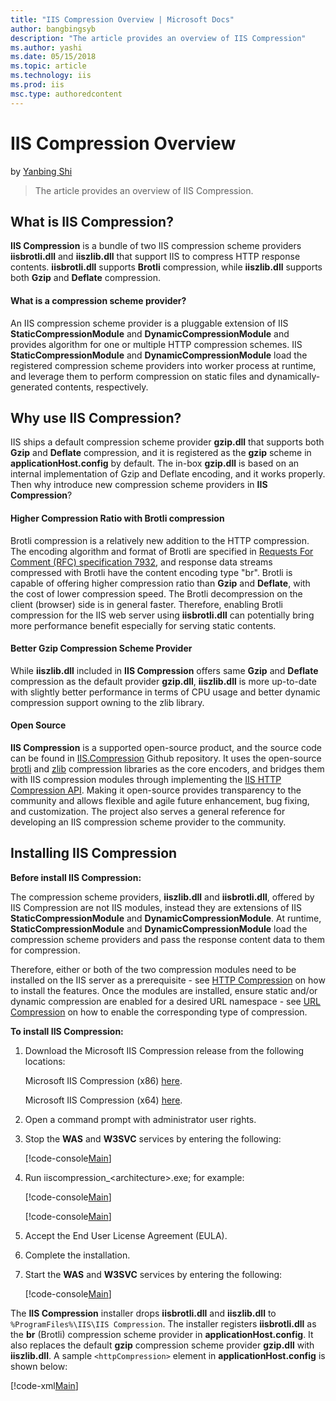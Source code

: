 ```yaml
---
title: "IIS Compression Overview | Microsoft Docs"
author: bangbingsyb
description: "The article provides an overview of IIS Compression"
ms.author: yashi
ms.date: 05/15/2018
ms.topic: article
ms.technology: iis
ms.prod: iis
msc.type: authoredcontent
---
```

IIS Compression Overview
====================
by [Yanbing Shi](https://github.com/bangbingsyb)

> The article provides an overview of IIS Compression.

## What is IIS Compression?

**IIS Compression** is a bundle of two IIS compression scheme providers **iisbrotli.dll** and **iiszlib.dll** that support IIS to compress HTTP response contents.
**iisbrotli.dll** supports **Brotli** compression, while **iiszlib.dll** supports both **Gzip** and **Deflate** compression.

#### What is a compression scheme provider?

An IIS compression scheme provider is a pluggable extension of IIS **StaticCompressionModule** and **DynamicCompressionModule** and provides algorithm for one or multiple HTTP compression schemes.
IIS **StaticCompressionModule** and **DynamicCompressionModule** load the registered compression scheme providers into worker process at runtime, and leverage them to perform compression on static files and dynamically-generated contents, respectively.

## Why use IIS Compression?

IIS ships a default compression scheme provider **gzip.dll** that supports both **Gzip** and **Deflate** compression, and it is registered as the **gzip** scheme in **applicationHost.config** by default.
The in-box **gzip.dll** is based on an internal implementation of Gzip and Deflate encoding, and it works properly.
Then why introduce new compression scheme providers in **IIS Compression**?

#### Higher Compression Ratio with Brotli compression

Brotli compression is a relatively new addition to the HTTP compression.
The encoding algorithm and format of Brotli are specified in [Requests For Comment (RFC) specification 7932](https://www.ietf.org/rfc/rfc7932.txt), and response data streams compressed with Brotli have the content encoding type "br".
Brotli is capable of offering higher compression ratio than **Gzip** and **Deflate**, with the cost of lower compression speed.
The Brotli decompression on the client (browser) side is in general faster.
Therefore, enabling Brotli compression for the IIS web server using **iisbrotli.dll** can potentially bring more performance benefit especially for serving static contents.

#### Better Gzip Compression Scheme Provider

While **iiszlib.dll** included in **IIS Compression** offers same **Gzip** and **Deflate** compression as the default provider **gzip.dll**, **iiszlib.dll** is more up-to-date with slightly better performance in terms of CPU usage and better dynamic compression support owning to the zlib library.

#### Open Source

**IIS Compression** is a supported open-source product, and the source code can be found in [IIS.Compression](https://github.com/Microsoft/IIS.Compression) Github repository.
It uses the open-source [brotli](https://github.com/google/brotli) and [zlib](https://zlib.net/) compression libraries as the core encoders, and bridges them with IIS compression modules through implementing the [IIS HTTP Compression API](https://msdn.microsoft.com/en-us/library/dd692872.aspx).
Making it open-source provides transparency to the community and allows flexible and agile future enhancement, bug fixing, and customization.
The project also serves a general reference for developing an IIS compression scheme provider to the community.

## Installing IIS Compression

**Before install IIS Compression:**

The compression scheme providers, **iiszlib.dll** and **iisbrotli.dll**, offered by IIS Compression are not IIS modules, instead they are extensions of IIS **StaticCompressionModule** and **DynamicCompressionModule**.
At runtime, **StaticCompressionModule** and **DynamicCompressionModule** load the compression scheme providers and pass the response content data to them for compression.

Therefore, either or both of the two compression modules need to be installed on the IIS server as a prerequisite - see [HTTP Compression](https://docs.microsoft.com/en-us/iis/configuration/system.webserver/httpcompression) on how to install the features.
Once the modules are installed, ensure static and/or dynamic compression are enabled for a desired URL namespace - see [URL Compression](https://docs.microsoft.com/en-us/iis/configuration/system.webserver/urlcompression) on how to enable the corresponding type of compression.

**To install IIS Compression:**
1. Download the Microsoft IIS Compression release from the following locations:

    Microsoft IIS Compression (x86) [here](https://download.microsoft.com/download/6/1/C/61CC0718-ED0E-4351-BC54-46495EBF5CC3/iiscompression_x86.msi ).

    Microsoft IIS Compression (x64) [here](https://download.microsoft.com/download/6/1/C/61CC0718-ED0E-4351-BC54-46495EBF5CC3/iiscompression_amd64.msi).

2. Open a command prompt with administrator user rights.

3. Stop the **WAS** and **W3SVC** services by entering the following:

    [!code-console[Main](iis-compression-overview/samples/stop_was_w3svc.cmd)]

4. Run iiscompression\_&lt;architecture&gt;.exe; for example:

    [!code-console[Main](iis-compression-overview/samples/install_iiscompression_msi_x86.cmd)]

    [!code-console[Main](iis-compression-overview/samples/install_iiscompression_msi_x64.cmd)]

5. Accept the End User License Agreement (EULA).

6. Complete the installation.

7. Start the **WAS** and **W3SVC** services by entering the following:

    [!code-console[Main](iis-compression-overview/samples/start_was_w3svc.cmd)]

The **IIS Compression** installer drops **iisbrotli.dll** and **iiszlib.dll** to `%ProgramFiles%\IIS\IIS Compression`.
The installer registers **iisbrotli.dll** as the **br** (Brotli) compression scheme provider in **applicationHost.config**. It also replaces the default **gzip** compression scheme provider **gzip.dll** with **iiszlib.dll**. A sample `<httpCompression>` element in **applicationHost.config** is shown below:  

[!code-xml[Main](iis-compression-overview/samples/sample-iiscompression-installer-config.xml)]
